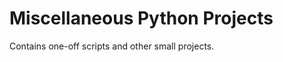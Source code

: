 Miscellaneous Python Projects
===========================
Contains one-off scripts and other small projects.
